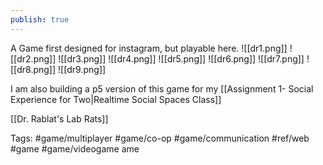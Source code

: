 ```yaml
---
publish: true
---
```

A Game first designed for instagram, but playable here.
![[dr1.png]]
![[dr2.png]]
![[dr3.png]]
![[dr4.png]]
![[dr5.png]]
![[dr6.png]]
![[dr7.png]]
![[dr8.png]]
![[dr9.png]]

I am also  building a p5 version of this game for my [[Assignment 1- Social Experience for Two|Realtime Social Spaces Class]]

[[Dr. Rablat's Lab Rats]]

Tags:
#game/multiplayer #game/co-op #game/communication #ref/web #game #game/videogame ame 